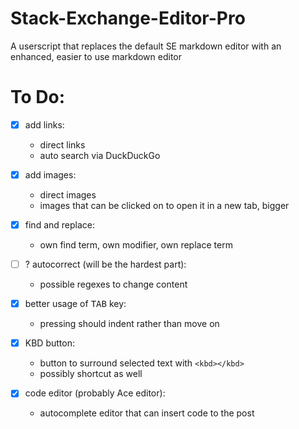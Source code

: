 # Stack-Exchange-Editor-Pro
A userscript that replaces the default SE markdown editor with an enhanced, easier to use markdown editor

# To Do:

- [x] add links:
  
  - direct links
  - auto search via DuckDuckGo

- [x] add images:

  - direct images
  - images that can be clicked on to open it in a new tab, bigger
  
- [x] find and replace:

  - own find term, own modifier, own replace term

- [ ] ? autocorrect (will be the hardest part):

  - possible regexes to change content
  
- [x] better usage of <kbd>TAB</kbd> key:

  - pressing should indent rather than move on

- [x] KBD button:
  
  - button to surround selected text with `<kbd></kbd>`
  - possibly shortcut as well
  
- [x] code editor (probably Ace editor):

  - autocomplete editor that can insert code to the post
  
